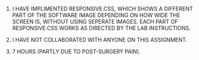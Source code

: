 1. I HAVE IMPLIMENTED RESPONSIVE.CSS, WHICH SHOWS A DIFFERENT PART OF THE SOFTWARE IMAGE DEPENDING ON HOW WIDE THE SCREEN IS, WITHOUT USING SEPERATE IMAGES. EACH PART OF RESPONSIVE.CSS WORKS AS DIRECTED BY THE LAB INSTRUCTIONS.

2. I HAVE NOT COLLABORATED WITH ANYONE ON THIS ASSIGNMENT.

3. 7 HOURS (PARTLY DUE TO POST-SURGERY PAIN).

